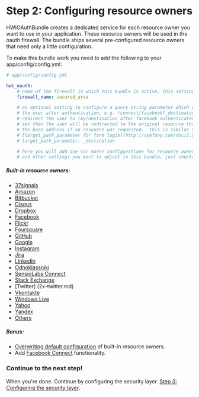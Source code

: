 Step 2: Configuring resource owners
===================================
HWIOAuthBundle creates a dedicated service for each resource owner you want to
use in your application. These resource owners will be used in the oauth
firewall. The bundle ships several pre-configured resource owners that need
only a little configuration.

To make this bundle work you need to add the following to your app/config/config.yml:

```yaml
# app/config/config.yml

hwi_oauth:
    # name of the firewall in which this bundle is active, this setting MUST be set
    firewall_name: secured_area

    # an optional setting to configure a query string parameter which can be used to redirect
    # the user after authentication, e.g. /connect/facebook?_destination=/my/destination will
    # redirect the user to /my/destination after facebook authenticates them.  If this is not
    # set then the user will be redirected to the original resource that they requested, or
    # the base address if no resource was requested.  This is similar to the behaviour of
    # [target_path_parameter for form login](http://symfony.com/doc/2.0/cookbook/security/form_login.html).
    # target_path_parameter: _destination

    # here you will add one (or more) configurations for resource owners
    # and other settings you want to adjust in this bundle, just checkout the list below!
```

##### Built-in resource owners:

- [37signals](2x-37signals.md)
- [Amazon](2x-amazon.md)
- [Bitbucket](2x-bitbucket.md)
- [Disqus](2x-disqus.md)
- [Dropbox](2x-dropbox.md)
- [Facebook](2x-facebook.md)
- [Flickr](2x-flickr.md)
- [Foursquare](2x-foursquare.md)
- [GitHub](2x-github.md)
- [Google](2x-google.md)
- [Instagram](2x-instagram.md)
- [Jira](2x-jira.md)
- [Linkedin](2x-linkedin.md)
- [Odnoklassniki](2x-odnoklassniki.md)
- [SensioLabs Connect](2x-sensio_connect.md)
- [Stack Exchange](2x-stack_exchange.md)
- [Twitter] (2x-twitter.md)
- [Vkontakte](2x-vkontakte.md)
- [Windows Live](2x-windows_live.md)
- [Yahoo](2x-yahoo.md)
- [Yandex](2x-yandex.md)
- [Others](2x-others.md)

##### Bonus: 

- [Overwriting default configuration](2x-overwriting-defaults.md) of built-in resource owners.
- Add [Facebook Connect](2x-facebook-connect.md) functionality.

### Continue to the next step!
When you're done. Continue by configuring the security layer.
[Step 3: Configuring the security layer](3-configuring_the_security_layer.md).
